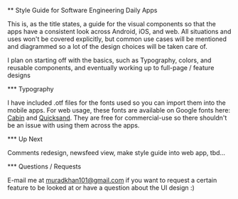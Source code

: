 ** Style Guide for Software Engineering Daily Apps

This is, as the title states, a guide for the visual components so that the apps have a consistent look across Android, iOS, and web. All situations and uses won't be covered explicitly, but common use cases will be mentioned and diagrammed so a lot of the design choices will be taken care of.

I plan on starting off with the basics, such as Typography, colors, and reusable components, and eventually working up to full-page / feature designs

*** Typography

I have included .otf files for the fonts used so you can import them into the mobile apps. For web usage, these fonts are available on Google fonts here: [Cabin](https://fonts.google.com/specimen/Cabin) and [Quicksand](https://fonts.google.com/specimen/Quicksand). They are free for commercial-use so there shouldn't be an issue with using them across the apps.

*** Up Next

Comments redesign, newsfeed view, make style guide into web app, tbd...

*** Questions / Requests

E-mail me at muradkhan101@gmail.com if you want to request a certain feature to be looked at or have a question about the UI design :)


